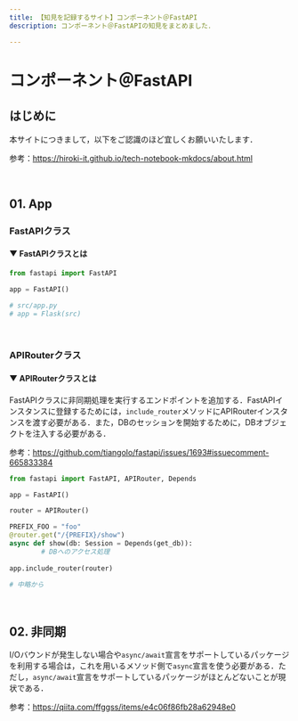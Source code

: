 ```yaml
---
title: 【知見を記録するサイト】コンポーネント＠FastAPI
description: コンポーネント＠FastAPIの知見をまとめました．

---
```


# コンポーネント＠FastAPI

## はじめに

本サイトにつきまして，以下をご認識のほど宜しくお願いいたします．

参考：https://hiroki-it.github.io/tech-notebook-mkdocs/about.html

<br>

## 01. App

### FastAPIクラス

#### ▼ FastAPIクラスとは

```python
from fastapi import FastAPI

app = FastAPI()

# src/app.py 
# app = Flask(src)
```

<br>

### APIRouterクラス

#### ▼ APIRouterクラスとは

FastAPIクラスに非同期処理を実行するエンドポイントを追加する．FastAPIインスタンスに登録するためには，```include_router```メソッドにAPIRouterインスタンスを渡す必要がある．また，DBのセッションを開始するために，DBオブジェクトを注入する必要がある．

参考：https://github.com/tiangolo/fastapi/issues/1693#issuecomment-665833384

```python
from fastapi import FastAPI, APIRouter, Depends

app = FastAPI()

router = APIRouter()

PREFIX_FOO = "foo"
@router.get("/{PREFIX}/show")
async def show(db: Session = Depends(get_db)):
        # DBへのアクセス処理
     
app.include_router(router)

# 中略から 
```

<br>

## 02. 非同期

I/Oバウンドが発生しない場合や```async/await```宣言をサポートしているパッケージを利用する場合は，これを用いるメソッド側で```async```宣言を使う必要がある．ただし，```async/await```宣言をサポートしているパッケージがほとんどないことが現状である．

参考：https://qiita.com/ffggss/items/e4c06f86fb28a62948e0